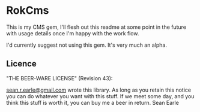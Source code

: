 # RokCms

This is my CMS gem, I'll flesh out this readme at some point in the future with
usage details once I'm happy with the work flow.

I'd currently suggest not using this gem. It's very much an alpha.

## Licence

"THE BEER-WARE LICENSE" (Revision 43):

<sean.r.earle@gmail.com> wrote this library.  As long as you retain this notice
you can do whatever you want with this stuff. If we meet some day, and you
think this stuff is worth it, you can buy me a beer in return.   Sean Earle
